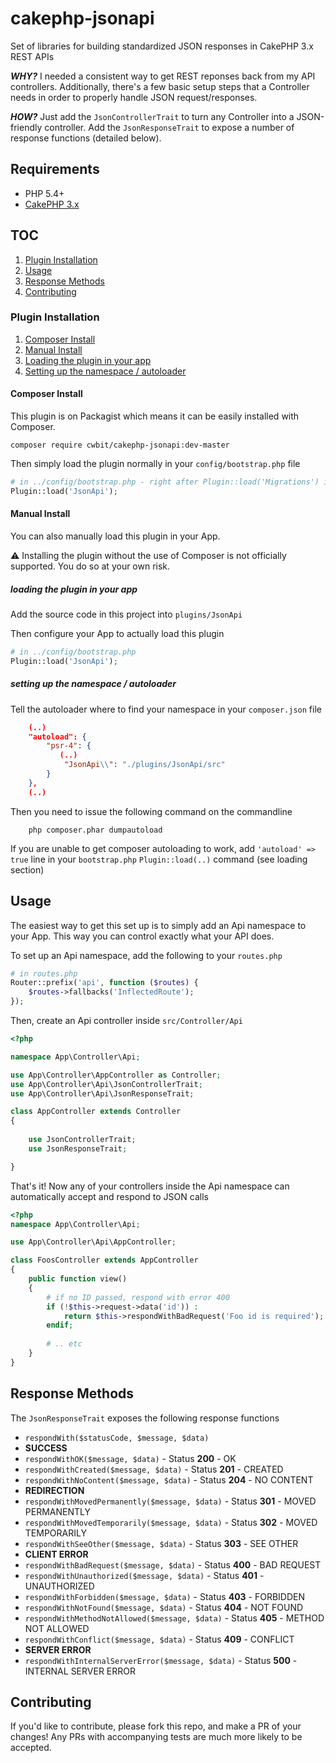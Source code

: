 # cakephp-jsonapi
Set of libraries for building standardized JSON responses in CakePHP 3.x REST APIs

***WHY?***
I needed a consistent way to get REST reponses back from my API controllers. Additionally, there's a few basic setup steps that a Controller needs in order to properly handle JSON request/responses.

***HOW?***
Just add the `JsonControllerTrait` to turn any Controller into a JSON-friendly controller.
Add the `JsonResponseTrait` to expose a number of response functions (detailed below).

## Requirements

* PHP 5.4+
* [CakePHP 3.x](http://cakephp.org)

## TOC
1. [Plugin Installation]()
2. [Usage]()
3. [Response Methods]()
4. [Contributing]()

### Plugin Installation

1. [Composer Install]()
2. [Manual Install]()
  3. [Loading the plugin in your app]()
  4. [Setting up the namespace / autoloader]()
  
#### Composer Install

This plugin is on Packagist which means it can be easily installed with Composer.

```
composer require cwbit/cakephp-jsonapi:dev-master
```
Then simply load the plugin normally in your `config/bootstrap.php` file

```php
# in ../config/bootstrap.php - right after Plugin::load('Migrations') is fine!
Plugin::load('JsonApi');
```

#### Manual Install

You can also manually load this plugin in your App.

:warning: Installing the plugin without the use of Composer is not officially supported. You do so at your own risk.

##### loading the plugin in your app
Add the source code in this project into `plugins/JsonApi`

Then configure your App to actually load this plugin

```php
# in ../config/bootstrap.php
Plugin::load('JsonApi');
```

##### setting up the namespace / autoloader
Tell the autoloader where to find your namespace in your `composer.json` file

```json
	(..)
    "autoload": {
        "psr-4": {
           (..)
            "JsonApi\\": "./plugins/JsonApi/src"
        }
    },
    (..)
```
Then you need to issue the following command on the commandline
```
	php composer.phar dumpautoload
```
If you are unable to get composer autoloading to work, add `'autoload' => true` line in your `bootstrap.php` `Plugin::load(..)` command (see loading section)

## Usage

The easiest way to get this set up is to simply add an Api namespace to your App. This way you can control exactly what your API does.

To set up an Api namespace, add the following to your `routes.php`

```php
# in routes.php
Router::prefix('api', function ($routes) {
    $routes->fallbacks('InflectedRoute');
});
```
Then, create an Api controller inside `src/Controller/Api`

```php
<?php

namespace App\Controller\Api;

use App\Controller\AppController as Controller;
use App\Controller\Api\JsonControllerTrait;
use App\Controller\Api\JsonResponseTrait;

class AppController extends Controller
{
	
	use JsonControllerTrait;
	use JsonResponseTrait;

}
```
That's it! Now any of your controllers inside the Api namespace can automatically accept and respond to JSON calls

```php
<?php
namespace App\Controller\Api;

use App\Controller\Api\AppController;

class FoosController extends AppController
{
	public function view()
	{
		# if no ID passed, respond with error 400
		if (!$this->request->data('id')) :
			return $this->respondWithBadRequest('Foo id is required');
		endif;
		
		# .. etc
	}
}
```

## Response Methods
The `JsonResponseTrait` exposes the following response functions

* `respondWith($statusCode, $message, $data)`
* **SUCCESS**
* `respondWithOK($message, $data)` - Status **200** - OK
* `respondWithCreated($message, $data)` - Status **201** - CREATED
* `respondWithNoContent($message, $data)` - Status **204** - NO CONTENT
* **REDIRECTION**
* `respondWithMovedPermanently($message, $data)` - Status **301** - MOVED PERMANENTLY
* `respondWithMovedTemporarily($message, $data)` - Status **302** - MOVED TEMPORARILY
* `respondWithSeeOther($message, $data)` - Status **303** - SEE OTHER
* **CLIENT ERROR**
* `respondWithBadRequest($message, $data)` - Status **400** - BAD REQUEST
* `respondWithUnauthorized($message, $data)` - Status **401** - UNAUTHORIZED
* `respondWithForbidden($message, $data)` - Status **403** - FORBIDDEN
* `respondWithNotFound($message, $data)` - Status **404** - NOT FOUND
* `respondWithMethodNotAllowed($message, $data)` - Status **405** - METHOD NOT ALLOWED
* `respondWithConflict($message, $data)` - Status **409** - CONFLICT
* **SERVER ERROR**
* `respondWithInternalServerError($message, $data)` - Status **500** - INTERNAL SERVER ERROR

## Contributing
If you'd like to contribute, please fork this repo, and make a PR of your changes!
Any PRs with accompanying tests are much more likely to be accepted.